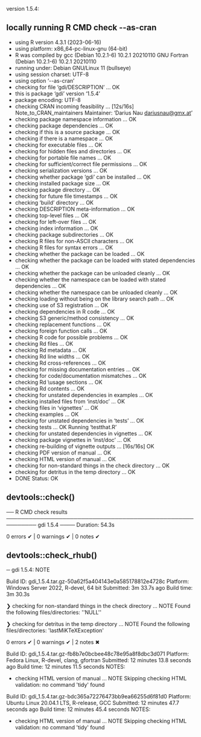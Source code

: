 version 1.5.4:

## locally running R CMD check --as-cran
* using R version 4.3.1 (2023-06-16)
* using platform: x86_64-pc-linux-gnu (64-bit)
* R was compiled by
    gcc (Debian 10.2.1-6) 10.2.1 20210110
    GNU Fortran (Debian 10.2.1-6) 10.2.1 20210110
* running under: Debian GNU/Linux 11 (bullseye)
* using session charset: UTF-8
* using option ‘--as-cran’
* checking for file ‘gdi/DESCRIPTION’ ... OK
* this is package ‘gdi’ version ‘1.5.4’
* package encoding: UTF-8
* checking CRAN incoming feasibility ... [12s/16s] Note_to_CRAN_maintainers
Maintainer: ‘Darius Nau <dariusnau@gmx.at>’
* checking package namespace information ... OK
* checking package dependencies ... OK
* checking if this is a source package ... OK
* checking if there is a namespace ... OK
* checking for executable files ... OK
* checking for hidden files and directories ... OK
* checking for portable file names ... OK
* checking for sufficient/correct file permissions ... OK
* checking serialization versions ... OK
* checking whether package ‘gdi’ can be installed ... OK
* checking installed package size ... OK
* checking package directory ... OK
* checking for future file timestamps ... OK
* checking ‘build’ directory ... OK
* checking DESCRIPTION meta-information ... OK
* checking top-level files ... OK
* checking for left-over files ... OK
* checking index information ... OK
* checking package subdirectories ... OK
* checking R files for non-ASCII characters ... OK
* checking R files for syntax errors ... OK
* checking whether the package can be loaded ... OK
* checking whether the package can be loaded with stated dependencies ... OK
* checking whether the package can be unloaded cleanly ... OK
* checking whether the namespace can be loaded with stated dependencies ... OK
* checking whether the namespace can be unloaded cleanly ... OK
* checking loading without being on the library search path ... OK
* checking use of S3 registration ... OK
* checking dependencies in R code ... OK
* checking S3 generic/method consistency ... OK
* checking replacement functions ... OK
* checking foreign function calls ... OK
* checking R code for possible problems ... OK
* checking Rd files ... OK
* checking Rd metadata ... OK
* checking Rd line widths ... OK
* checking Rd cross-references ... OK
* checking for missing documentation entries ... OK
* checking for code/documentation mismatches ... OK
* checking Rd \usage sections ... OK
* checking Rd contents ... OK
* checking for unstated dependencies in examples ... OK
* checking installed files from ‘inst/doc’ ... OK
* checking files in ‘vignettes’ ... OK
* checking examples ... OK
* checking for unstated dependencies in ‘tests’ ... OK
* checking tests ... OK
  Running ‘testthat.R’
* checking for unstated dependencies in vignettes ... OK
* checking package vignettes in ‘inst/doc’ ... OK
* checking re-building of vignette outputs ... [16s/16s] OK
* checking PDF version of manual ... OK
* checking HTML version of manual ... OK
* checking for non-standard things in the check directory ... OK
* checking for detritus in the temp directory ... OK
* DONE
Status: OK

## devtools::check()

── R CMD check results ────────────────────────────────────────────────────────── gdi 1.5.4 ────
Duration: 54.3s

0 errors ✔ | 0 warnings ✔ | 0 notes ✔

## devtools::check_rhub()

─ gdi 1.5.4: NOTE

  Build ID:   gdi_1.5.4.tar.gz-50a62f5a404143e0a585178812e4728c
  Platform:   Windows Server 2022, R-devel, 64 bit
  Submitted:  3m 33.7s ago
  Build time: 3m 30.3s

❯ checking for non-standard things in the check directory ... NOTE
  Found the following files/directories:
    ''NULL''

❯ checking for detritus in the temp directory ... NOTE
  Found the following files/directories:
    'lastMiKTeXException'
       

0 errors ✔ | 0 warnings ✔ | 2 notes ✖


Build ID: 	gdi_1.5.4.tar.gz-fb8b7e0bcbee48c78e95a8f8dbc3d071
Platform: 	Fedora Linux, R-devel, clang, gfortran
Submitted: 	12 minutes 13.8 seconds ago
Build time: 	12 minutes 11.5 seconds
NOTES:

* checking HTML version of manual ... NOTE
Skipping checking HTML validation: no command 'tidy' found


Build ID: 	gdi_1.5.4.tar.gz-bdc365a72276473bb9ea66255d6f81d0
Platform: 	Ubuntu Linux 20.04.1 LTS, R-release, GCC
Submitted: 	12 minutes 47.7 seconds ago
Build time: 	12 minutes 45.4 seconds
NOTES:

* checking HTML version of manual ... NOTE
Skipping checking HTML validation: no command 'tidy' found
